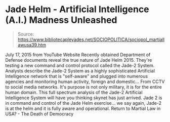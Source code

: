 # Jade Helm - Artificial Intelligence (A.I.) Madness Unleashed

> Source: https://www.bibliotecapleyades.net/SOCIOPOLITICA/sociopol_martiallawusa39.htm

July 17, 2015
from YouTube Website
Recently obtained Department of Defense documents reveal the true nature of Jade Helm 2015.
They're testing a new command and control protocol called the Jade-2 System. Analysts describe the Jade-2 System as a highly sophisticated Artificial Intelligence network that is "self-aware" and plugged into numerous agencies and monitoring human activity, foreign and domestic...
From CCTV to social media networks.
It's purpose is not only military, it is for the entire human domain. This full spectrum analysis of the Jade-2 Artificial Intelligence System will have you thinking skynet has just arrived.
Jade 2 is in command and control of the Jade Helm exercise... we say again, Jade-2 is at the helm and it is fully aware and operational.
Return to Martial Law in USA? - The Death of Democracy
